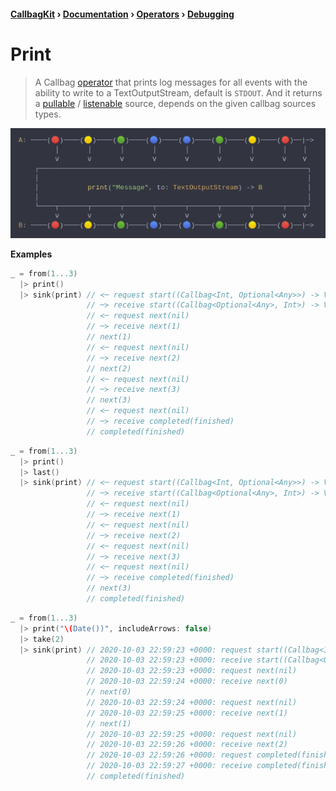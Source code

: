 #### [CallbagKit][Callbag] › [Documentation][Documentation] › [Operators][Operators] › [Debugging][Debugging]
# Print
> A Callbag [operator][Operators] that prints log messages for all events with
> the ability to write to a TextOutputStream, default is `STDOUT`. And it returns
> a [pullable][Sources] / [listenable][Sources] source, depends on the given
> callbag sources types.

<img src="./Print.png">

<!-- ```swift
A: ────(🔴)────(🟡)────(🟢)────(🔵)────(🔵)────(🟢)────(🟡)────(🔴)──|─>
         │       │       │       │       │       │       │       │    │
         ⅴ       ⅴ       ⅴ       ⅴ       ⅴ       ⅴ       ⅴ       ⅴ    ⅴ
    ┌──────────────────────────────────────────────────────────────────┐
    │                                                                  │
    │            print("Message", to: TextOutputStream) -> B           │
    │                                                                  │
    └────┬───────┬───────┬───────┬───────┬───────┬───────┬───────┬────┬┘
         ⅴ       ⅴ       ⅴ       ⅴ       ⅴ       ⅴ       ⅴ       ⅴ    ⅴ
B: ────(🔴)────(🟡)────(🟢)────(🔵)────(🔵)────(🟢)────(🟡)────(🔴)──|─>
``` -->

**Examples**

```swift
_ = from(1...3)
  |> print()
  |> sink(print) // ≺─ request start((Callbag<Int, Optional<Any>>) -> Void)
                 // ─≻ receive start((Callbag<Optional<Any>, Int>) -> Void)
                 // ≺─ request next(nil)
                 // ─≻ receive next(1)
                 // next(1)
                 // ≺─ request next(nil)
                 // ─≻ receive next(2)
                 // next(2)
                 // ≺─ request next(nil)
                 // ─≻ receive next(3)
                 // next(3)
                 // ≺─ request next(nil)
                 // ─≻ receive completed(finished)
                 // completed(finished)
```

```swift
_ = from(1...3)
  |> print()
  |> last()
  |> sink(print) // ≺─ request start((Callbag<Int, Optional<Any>>) -> Void)
                 // ─≻ receive start((Callbag<Optional<Any>, Int>) -> Void)
                 // ≺─ request next(nil)
                 // ─≻ receive next(1)
                 // ≺─ request next(nil)
                 // ─≻ receive next(2)
                 // ≺─ request next(nil)
                 // ─≻ receive next(3)
                 // ≺─ request next(nil)
                 // ─≻ receive completed(finished)
                 // next(3)
                 // completed(finished)
```

```swift
_ = from(1...3)
  |> print("\(Date())", includeArrows: false)
  |> take(2)
  |> sink(print) // 2020-10-03 22:59:23 +0000: request start((Callbag<Int, Optional<Any>>) -> Void)
                 // 2020-10-03 22:59:23 +0000: receive start((Callbag<Optional<Any>, Int>) -> Void)
                 // 2020-10-03 22:59:23 +0000: request next(nil)
                 // 2020-10-03 22:59:24 +0000: receive next(0)
                 // next(0)
                 // 2020-10-03 22:59:24 +0000: request next(nil)
                 // 2020-10-03 22:59:25 +0000: receive next(1)
                 // next(1)
                 // 2020-10-03 22:59:25 +0000: request next(nil)
                 // 2020-10-03 22:59:26 +0000: receive next(2)
                 // 2020-10-03 22:59:26 +0000: request completed(finished)
                 // 2020-10-03 22:59:27 +0000: receive completed(finished)
                 // completed(finished)
```

[Callbag]: <../../../README.md> (Callbag)
[Documentation]: <../../README.md> (Documentation)
[Operators]: <../README.md> (Operators)
[Debugging]: <./README.md> (Debugging)

[Sources]: <../../Sources/README.md> (Sources)